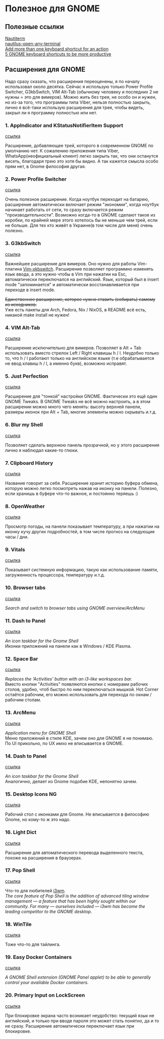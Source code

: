 # Полезное для GNOME

## Полезные ссылки

[Nautiterm](https://github.com/mwahlroos/Nautiterm) \
[nautilus-open-any-terminal](https://github.com/Stunkymonkey/nautilus-open-any-terminal) \
[Add more than one keyboard shortcut for an action](https://superuser.com/questions/409843/add-more-than-one-keyboard-shortcut-for-an-action-in-gnome) \
[5 GNOME keyboard shortcuts to be more productive](https://fedoramagazine.org/5-gnome-keyboard-shortcuts-to-be-more-productive/)


## Расширения для GNOME

Надо сразу сказать, что расширения переоценены, я по началу использовал около десятка.
Сейчас я использую только Power Profile Switcher, G3kbSwitch, VIM Alt-Tab
(обычному человеку и последних 2 не нужны = это для вимеров).
Можно жить без трея, не особо он и нужен, но из-за того, что программы типа Viber,
нельзя полностью закрыть, лично я всё-таки использую расширения для трея, чтобы
видеть, закрыл ли я программу полностью или нет.

### 1. AppIndicator and KStatusNotifierItem Support

[ссылка](https://extensions.GNOME.org/extension/615/appindicator-support/)

Расширение, добавляющее трей, которого в современном GNOME по умолчанию нет.
К сожалению приложения типа Viber, WhatsApp(неофициальный клиент)
легко закрыть так, что они останутся висеть, благодаря трею это хотя бы видно.
А так кажется смысла особо прям нет, в Gnome философия другая.

### 2. Power Profile Switcher

[ссылка](https://extensions.gnome.org/extension/5575/power-profile-switcher/)

Очень полезное расширение. Когда ноутбук переходит на батарею,
расширение автоматически включает режим "экономии", когда ноутбук начинает работать
от сети, то сразу включается режим "производительности". Возможно когда-то в GNOME сделают
такое из коробки, по крайней мере этого хотелось бы не меньше чем трей, если не больше.
Для тех кто живёт в Украине(в том числе для меня) очень полезно.

### 3. G3kbSwitch

[ссылка](https://github.com/lyokha/g3kb-switch)

Важнейшее расширение для вимеров.
Оно нужно для работы Vim-плагина [Vim-xkbswitch](https://github.com/lyokha/vim-xkbswitch).
Расширение позволяет программно изменять язык ввода, а это нужно чтобы в Vim при нажатии на Esc,
автоматически переключался на английский. Язык, который был в insert mode "запоминается" и автоматически
восстанавливается при переходе в insert mode.

~~Единственное расширение, которое нужно ставить (собирать) самому из исходников.~~ \
Уже есть пакеты для Arch, Fedora, Nix / NixOS, в README всё есть, никакой make install не нужен!

### 4. VIM Alt-Tab

[ссылка](https://extensions.gnome.org/extension/2212/vim-alt-tab/)

Расширение исключительно для вимеров. Позволяет в Alt + Tab использовать вместо
стрелок Left / Right клавишы h / l. Неудобно только то, что h / l работают только на английском языке (т.е обрабатывается не ввод клавиш h / l, а именно букв), возможно исправят.

### 5. Just Perfection

[ссылка](https://extensions.GNOME.org/extension/3843/just-perfection/)

Расширение для "тонкой" настройки GNOME. Фактически это ещё один GNOME Tweaks.
В GNOME Tweaks не всё можно настроить, а в этом расширении можно много чего менять:
высоту верхней панели, размеры иконок при Alt + Tab, многие элементы можно скрывать и.т.д.

### 6. Blur my Shell

[ссылка](https://extensions.gnome.org/extension/3193/blur-my-shell/)

Позволяет сделать верхнюю панель прозрачной, но у этого расширения лично я наблюдал
какие-то глюки.

### 7. Clipboard History

[ссылка](https://extensions.gnome.org/extension/4839/clipboard-history/)

Название говорит за себя. Расширение хранит историю буфера обмена, которую можно
легко посмотреть нажав на иконку на панели. Полезно, если хранишь в буфере что-то важное,
и постоянно теряешь :)

### 8. OpenWeather

[ссылка](https://extensions.gnome.org/extension/750/openweather/)

Просмотр погоды, на панели показывает температуру, а при нажатии на иконку кучу других подробностей, в том числе прогноз на следующие часы / дни.

### 9. Vitals

[ссылка](https://extensions.gnome.org/extension/1460/vitals/)

Показывает системную информацию, такую как использование памяти, загруженность процессора,
температуру и.т.д.

### 10. Browser tabs

[ссылка](https://extensions.gnome.org/extension/4733/browser-tabs/)

_Search and switch to browser tabs using GNOME overview/ArcMenu_

### 11. Dash to Panel

[ссылка](https://extensions.gnome.org/extension/1160/dash-to-panel/)

_An icon taskbar for the Gnome Shell_ \
Иконки приложений на панели как в Windows / KDE Plasma.

### 12. Space Bar

[ссылка](https://extensions.gnome.org/extension/5090/space-bar/)

_Replaces the 'Activities' button with an i3-like workspaces bar._ \
Вместо кнопки "Activities" появляются кнопки с номерами рабочих столов,
удобно, чтоб быстро по ним переключаться мышкой. Hot Corner остаётся рабочим,
его можно использовать для перехода по окнам / рабочим столам.

### 13. ArcMenu

[ссылка](https://extensions.gnome.org/extension/3628/arcmenu/)

_Application menu for GNOME Shell_ \
Меню приложений в стиле KDE, зачем оно для GNOME я не понимаю.
По UI прикольно, по UX имхо не вписывается в GNOME.

### 14. Dash to Panel

[ссылка](https://extensions.gnome.org/extension/1160/dash-to-panel/)

_An icon taskbar for the Gnome Shell_ \
Аналогично, делает из Gnome подобие KDE, непонятно зачем.

### 15. Desktop Icons NG

[ссылка](https://extensions.gnome.org/extension/2087/desktop-icons-ng-ding/)

Рабочий стол с иконками для Gnome.
Не вписывается в философию Gnome, но кому-то ж это надо.

### 16. Light Dict

[ссылка](https://extensions.gnome.org/extension/2959/light-dict/)

Расширение для автоматического перевода выделенного текста,
похоже на расширения в браузерах.

### 17. Pop Shell

[ссылка](https://github.com/pop-os/shell)

Что-то для любителей [i3wm](https://i3wm.org). \
_The core feature of Pop Shell is the addition of advanced tiling window management — a feature that has been highly sought within our community. For many — ourselves included — i3wm has become the leading competitor to the GNOME desktop._

### 18. WinTile

[ссылка](https://extensions.gnome.org/extension/1723/wintile-windows-10-window-tiling-for-gnome/)

Тоже что-то для тайлинга.

### 19. Easy Docker Containers

[ссылка](https://extensions.gnome.org/extension/2224/easy-docker-containers/)

_A GNOME Shell extension (GNOME Panel applet) to be able
to generally control your available Docker containers._

### 20. Primary Input on LockScreen

[ссылка](https://extensions.gnome.org/extension/4727/primary-input-on-lockscreen/)

При блокировке экрана часто возникает неудобство:
текущий язык не английский, и только при вводе пароля
это может стать понятно, да и то не сразу. Расширение
автоматически переключает язык при блокировке.
